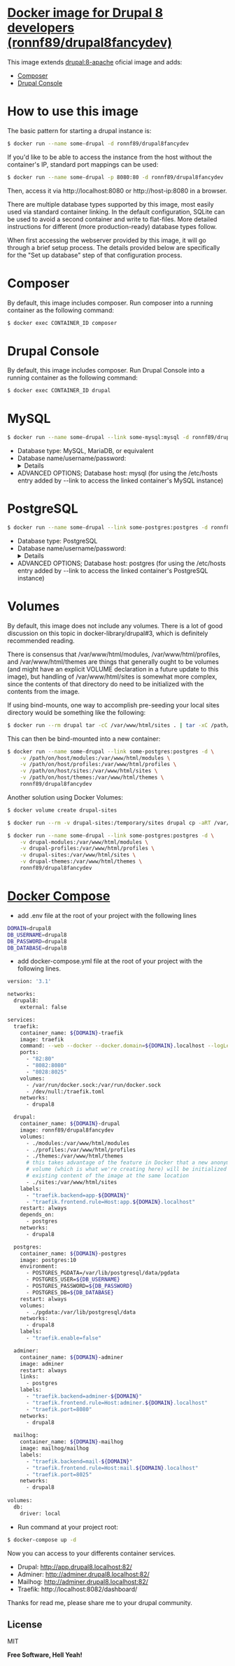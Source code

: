 # [Docker image for Drupal 8 developers (ronnf89/drupal8fancydev)](https://hub.docker.com/r/ronnf89/drupal8fancydev/)

This image extends [drupal:8-apache](https://hub.docker.com/_/drupal/) oficial image and adds:
- [Composer](https://getcomposer.org/)
- [Drupal Console](https://drupalconsole.com/)


# How to use this image
The basic pattern for starting a drupal instance is:
```sh
$ docker run --name some-drupal -d ronnf89/drupal8fancydev
```
If you'd like to be able to access the instance from the host without the container's IP, standard port mappings can be used:
```sh
$ docker run --name some-drupal -p 8080:80 -d ronnf89/drupal8fancydev
```
Then, access it via http://localhost:8080 or http://host-ip:8080 in a browser.

There are multiple database types supported by this image, most easily used via standard container linking. In the default configuration, SQLite can be used to avoid a second container and write to flat-files. More detailed instructions for different (more production-ready) database types follow.

When first accessing the webserver provided by this image, it will go through a brief setup process. The details provided below are specifically for the "Set up database" step of that configuration process.

# Composer
By default, this image includes composer. Run composer into a running container as the following command:

```sh
$ docker exec CONTAINER_ID composer
```

# Drupal Console
By default, this image includes composer. Run Drupal Console into a running container as the following command:

```sh
$ docker exec CONTAINER_ID drupal
```

# MySQL
```sh
$ docker run --name some-drupal --link some-mysql:mysql -d ronnf89/drupal8fancydev
```
- Database type: MySQL, MariaDB, or equivalent
- Database name/username/password: <details for accessing your MySQL instance> (MYSQL_USER, MYSQL_PASSWORD, MYSQL_DATABASE; see environment variables in the description for mysql)
- ADVANCED OPTIONS; Database host: mysql (for using the /etc/hosts entry added by --link to access the linked container's MySQL instance)

# PostgreSQL
```sh
$ docker run --name some-drupal --link some-postgres:postgres -d ronnf89/drupal8fancydev
```
- Database type: PostgreSQL
- Database name/username/password: <details for accessing your PostgreSQL instance> (POSTGRES_USER, POSTGRES_PASSWORD; see environment variables in the description for postgres)
- ADVANCED OPTIONS; Database host: postgres (for using the /etc/hosts entry added by --link to access the linked container's PostgreSQL instance)

# Volumes
By default, this image does not include any volumes. There is a lot of good discussion on this topic in docker-library/drupal#3, which is definitely recommended reading.

There is consensus that /var/www/html/modules, /var/www/html/profiles, and /var/www/html/themes are things that generally ought to be volumes (and might have an explicit VOLUME declaration in a future update to this image), but handling of /var/www/html/sites is somewhat more complex, since the contents of that directory do need to be initialized with the contents from the image.

If using bind-mounts, one way to accomplish pre-seeding your local sites directory would be something like the following:

```sh
$ docker run --rm drupal tar -cC /var/www/html/sites . | tar -xC /path/on/host/sites
```
This can then be bind-mounted into a new container:

```sh
$ docker run --name some-drupal --link some-postgres:postgres -d \
    -v /path/on/host/modules:/var/www/html/modules \
    -v /path/on/host/profiles:/var/www/html/profiles \
    -v /path/on/host/sites:/var/www/html/sites \
    -v /path/on/host/themes:/var/www/html/themes \
    ronnf89/drupal8fancydev
```
Another solution using Docker Volumes:

```sh
$ docker volume create drupal-sites
```
```sh
$ docker run --rm -v drupal-sites:/temporary/sites drupal cp -aRT /var/www/html/sites /temporary/sites
```
```sh
$ docker run --name some-drupal --link some-postgres:postgres -d \
    -v drupal-modules:/var/www/html/modules \
    -v drupal-profiles:/var/www/html/profiles \
    -v drupal-sites:/var/www/html/sites \
    -v drupal-themes:/var/www/html/themes \
    ronnf89/drupal8fancydev
```

# [Docker Compose](https://github.com/docker/compose)

- add .env file at the root of your project with the following lines

```sh
DOMAIN=drupal8
DB_USERNAME=drupal8
DB_PASSWORD=drupal8
DB_DATABASE=drupal8
```

- add docker-compose.yml file at the root of your project with the following lines.

```sh
version: '3.1'

networks:
  drupal8:
    external: false

services:
  traefik:
    container_name: ${DOMAIN}-traefik
    image: traefik
    command: --web --docker --docker.domain=${DOMAIN}.localhost --logLevel=DEBUG
    ports:
      - "82:80"
      - "8082:8080"
      - "8028:8025"
    volumes:
      - /var/run/docker.sock:/var/run/docker.sock
      - /dev/null:/traefik.toml
    networks:
      - drupal8

  drupal:
    container_name: ${DOMAIN}-drupal
    image: ronnf89/drupal8fancydev
    volumes:
      - ./modules:/var/www/html/modules
      - ./profiles:/var/www/html/profiles
      - ./themes:/var/www/html/themes
      # this takes advantage of the feature in Docker that a new anonymous
      # volume (which is what we're creating here) will be initialized with the
      # existing content of the image at the same location
      - ./sites:/var/www/html/sites
    labels:
      - "traefik.backend=app-${DOMAIN}"
      - "traefik.frontend.rule=Host:app.${DOMAIN}.localhost"
    restart: always
    depends_on:
      - postgres
    networks:
      - drupal8

  postgres:
    container_name: ${DOMAIN}-postgres
    image: postgres:10
    environment:
      - POSTGRES_PGDATA=/var/lib/postgresql/data/pgdata
      - POSTGRES_USER=${DB_USERNAME}
      - POSTGRES_PASSWORD=${DB_PASSWORD}
      - POSTGRES_DB=${DB_DATABASE}
    restart: always
    volumes:
      - ./pgdata:/var/lib/postgresql/data
    networks:
      - drupal8
    labels:
      - "traefik.enable=false"

  adminer:
    container_name: ${DOMAIN}-adminer
    image: adminer
    restart: always
    links:
      - postgres
    labels:
      - "traefik.backend=adminer-${DOMAIN}"
      - "traefik.frontend.rule=Host:adminer.${DOMAIN}.localhost"
      - "traefik.port=8080"
    networks:
      - drupal8
    
  mailhog:
    container_name: ${DOMAIN}-mailhog
    image: mailhog/mailhog
    labels:
      - "traefik.backend=mail-${DOMAIN}"
      - "traefik.frontend.rule=Host:mail.${DOMAIN}.localhost"
      - "traefik.port=8025"
    networks:
      - drupal8
  
volumes:
  db:
    driver: local
```

- Run command at your project root:
```sh
$ docker-compose up -d
```

Now you can access to your differents container services.

- Drupal: http://app.drupal8.localhost:82/
- Adminer: http://adminer.drupal8.localhost:82/
- Mailhog: http://adminer.drupal8.localhost:82/
- Traefik: http://localhost:8082/dashboard/


Thanks for read me, please share me to your drupal community.

License
----

MIT


**Free Software, Hell Yeah!**

[//]: # (These are reference links used in the body of this note and get stripped out when the markdown processor does its job. There is no need to format nicely because it shouldn't be seen. Thanks SO - http://stackoverflow.com/questions/4823468/store-comments-in-markdown-syntax)


   [dill]: <https://github.com/joemccann/dillinger>
   [git-repo-url]: <https://github.com/joemccann/dillinger.git>
   [john gruber]: <http://daringfireball.net>
   [df1]: <http://daringfireball.net/projects/markdown/>
   [markdown-it]: <https://github.com/markdown-it/markdown-it>
   [Ace Editor]: <http://ace.ajax.org>
   [node.js]: <http://nodejs.org>
   [Twitter Bootstrap]: <http://twitter.github.com/bootstrap/>
   [jQuery]: <http://jquery.com>
   [@tjholowaychuk]: <http://twitter.com/tjholowaychuk>
   [express]: <http://expressjs.com>
   [AngularJS]: <http://angularjs.org>
   [Gulp]: <http://gulpjs.com>

   [PlDb]: <https://github.com/joemccann/dillinger/tree/master/plugins/dropbox/README.md>
   [PlGh]: <https://github.com/joemccann/dillinger/tree/master/plugins/github/README.md>
   [PlGd]: <https://github.com/joemccann/dillinger/tree/master/plugins/googledrive/README.md>
   [PlOd]: <https://github.com/joemccann/dillinger/tree/master/plugins/onedrive/README.md>
   [PlMe]: <https://github.com/joemccann/dillinger/tree/master/plugins/medium/README.md>
   [PlGa]: <https://github.com/RahulHP/dillinger/blob/master/plugins/googleanalytics/README.md>